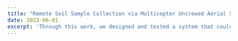 ```yaml
---
title: "Remote Soil Sample Collection via Multicopter Uncrewed Aerial System"
date: 2023-06-01
excerpt: 'Through this work, we designed and tested a system that could attach onto a UAV to collect soil. This soil could then be sent for testing to provide soil composition information to farmers. 
---
```

